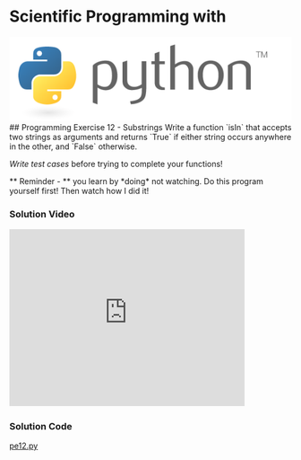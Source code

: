 # Scientific Programming with 
<img src="../../imgs/python.png"/>
## Programming Exercise 12 - Substrings
Write a function `isIn` that accepts two strings as arguments and returns `True` if either string occurs anywhere in the other, and `False` otherwise.

*Write test cases* before trying to complete your functions!

<div class="highlight">** Reminder -  ** you learn by *doing* not watching.  Do this program yourself first!  Then watch how I did it!</div>

### Solution Video
<iframe width="420" height="315" src="https://www.youtube.com/embed/FPwyrYHg3bM" frameborder="0" allowfullscreen></iframe>

### Solution Code
[pe12.py](pe12.py)



